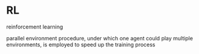 # RL
reinforcement learning

parallel environment procedure, under which one agent could play multiple environments, is employed to speed up the training process
